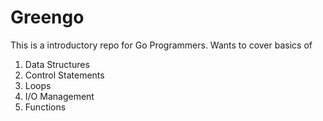 # Greengo

This is a introductory repo for Go Programmers. Wants to cover basics of 
1. Data Structures
2. Control Statements
3. Loops 
4. I/O Management
5. Functions
